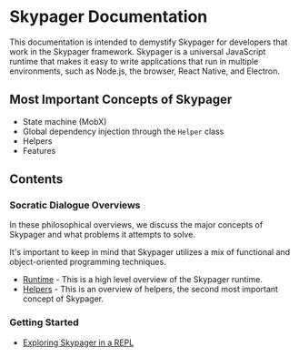 # Skypager Documentation

This documentation is intended to demystify Skypager for developers that work in the Skypager framework. Skypager is a universal JavaScript runtime that makes it easy to write applications that run in multiple environments, such as Node.js, the browser, React Native, and Electron.

## Most Important Concepts of Skypager

- State machine (MobX)
- Global dependency injection through the `Helper` class
- Helpers
- Features

## Contents

### Socratic Dialogue Overviews

In these philosophical overviews, we discuss the major concepts of Skypager and what problems it attempts to solve. 

It's important to keep in mind that Skypager utilizes a mix of functional and object-oriented programming techniques.

- [Runtime](runtime-overview.md) - This is a high level overview of the Skypager runtime.
- [Helpers](helpers-overview.md) - This is an overview of helpers, the second most important concept of Skypager. 

### Getting Started

- [Exploring Skypager in a REPL](repl.md)